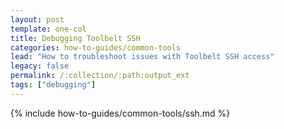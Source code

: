 ```yaml
---
layout: post
template: one-col
title: Debugging Toolbelt SSH
categories: how-to-guides/common-tools
lead: "How to troubleshoot issues with Toolbelt SSH access"
legacy: false
permalink: /:collection/:path:output_ext
tags: ["debugging"]
---
```

{% include how-to-guides/common-tools/ssh.md %}